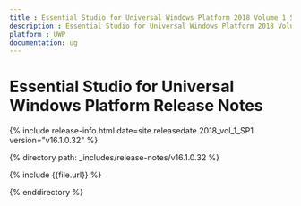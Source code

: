 ```yaml
---
title : Essential Studio for Universal Windows Platform 2018 Volume 1 Service Pack 1 Release Notes
description : Essential Studio for Universal Windows Platform 2018 Volume 1 Service Pack 1 Release Notes
platform : UWP
documentation: ug
---
```


# Essential Studio for Universal Windows Platform Release Notes

{% include release-info.html date=site.releasedate.2018_vol_1_SP1  version="v16.1.0.32" %} 

{% directory path: _includes/release-notes/v16.1.0.32 %}

{% include {{file.url}} %}

{% enddirectory %}